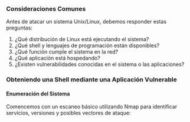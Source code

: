 ### **Consideraciones Comunes**

Antes de atacar un sistema Unix/Linux, debemos responder estas preguntas:

1. ¿Qué distribución de Linux está ejecutando el sistema?
2. ¿Qué shell y lenguajes de programación están disponibles?
3. ¿Qué función cumple el sistema en la red?
4. ¿Qué aplicación está hospedando?
5. ¿Existen vulnerabilidades conocidas en el sistema o las aplicaciones?
### **Obteniendo una Shell mediante una Aplicación Vulnerable**

#### **Enumeración del Sistema**

Comencemos con un escaneo básico utilizando Nmap para identificar servicios, versiones y posibles vectores de ataque:

